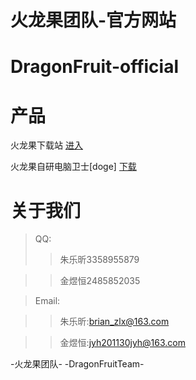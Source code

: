 # 火龙果团队-官方网站
# DragonFruit-official
# 产品
火龙果下载站 
[进入](https://ah26912929.icoc.ws/col.jsp?id=101) 

火龙果自研电脑卫士[doge]
[下载]()

# 关于我们 
>QQ: 
>>朱乐昕3358955879 

>>金煜恒2485852035 

>Email: 

>>朱乐昕:brian_zlx@163.com 

>>金煜恒:jyh201130jyh@163.com 


   -火龙果团队-
-DragonFruitTeam- 

